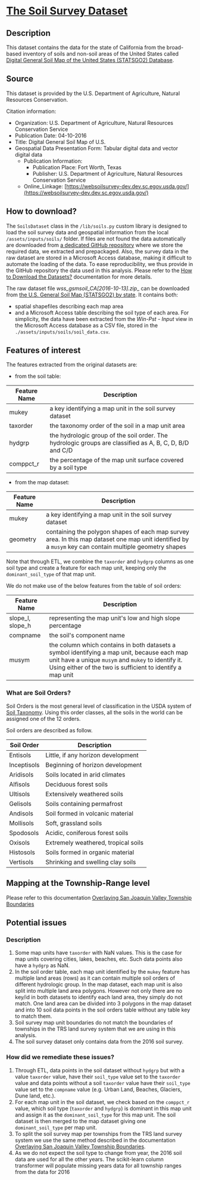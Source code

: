 # [The Soil Survey Dataset](https://www.nrcs.usda.gov/wps/portal/nrcs/detail/soils/survey/geo/?cid=nrcs142p2_053629)
## Description
This dataset contains the data for the state of California from the broad-based inventory of soils and non-soil areas of
the United States called 
[Digital General Soil Map of the United States (STATSGO2) Database](https://www.nrcs.usda.gov/wps/portal/nrcs/detail/soils/survey/geo/?cid=nrcs142p2_053629).
## Source
This dataset is provided by the U.S. Department of Agriculture, Natural Resources Conservation.

Citation information:
* Organization: U.S. Department of Agriculture, Natural Resources Conservation Service
* Publication Date: 04-10-2016
* Title: Digital General Soil Map of U.S.
* Geospatial Data Presentation Form: Tabular digital data and vector digital data
  * Publication Information:
    * Publication Place: Fort Worth, Texas
    * Publisher: U.S. Department of Agriculture, Natural Resources Conservation Service
  * Online_Linkage: [https://websoilsurvey-dev.dev.sc.egov.usda.gov/](https://websoilsurvey-dev.dev.sc.egov.usda.gov/)
## How to download?
The `SoilsDataset` class in the `/lib/soils.py` custom library is designed to load the soil survey data and geospatial 
information from the local `/assets/inputs/soils/` folder. If files are not found the data automatically are downloaded
from [a dedicated GitHub repository](https://github.com/mlnrt/milestone2_waterwells_data) where we store the 
required data, we extracted and prepackaged. Also, the survey data in the raw dataset are stored in a Microsoft Access 
database, making it difficult to automate the loading of the data. To ease reproducibility, we thus provide in the GitHub
repository the data used in this analysis. Please refer to the
[How to Download the Datasets?](doc/assets/download.md) documentation for more details.

The raw dataset file __wss_gsmsoil_CA_\[2016-10-13\].zip__ can be downloaded from 
[the U.S. General Soil Map (STATSGO2) by state](https://nrcs.app.box.com/v/soils). It contains both:
* spatial shapefiles describing each map area 
* and a Microsoft Access table describing the soil type of each area. For simplicity, the data have been extracted 
from the _Win-Pst - Input_ view in the Microsoft Access database as a CSV file, stored in the
`./assets/inputs/soils/soil_data.csv`.
## Features of interest
The features extracted from the original datasets are:
* from the soil table:

| Feature Name | Description                                                                                             |
|--------------|---------------------------------------------------------------------------------------------------------|
| mukey        | a key identifying a map unit in the soil survey dataset                                                 |
| taxorder     | the taxonomy order of the soil in a map unit area                                                       |
| hydgrp       | the hydrologic group of the soil order. The hydrologic groups are classified as A, B, C, D, B/D and C/D |
| comppct_r    | the percentage of the map unit surface covered by a soil type                                           |


* from the map dataset:

| Feature Name | Description                                                                                                                                              |
|--------------|----------------------------------------------------------------------------------------------------------------------------------------------------------|
| mukey        | a key identifying a map unit in the soil survey dataset                                                                                                  |
| geometry     | containing the polygon shapes of each map survey area. In this map dataset one map unit identified by a `musym` key can contain multiple geometry shapes |


Note that through ETL, we combine the `taxorder` and `hydgrp` columns as one soil type and create a feature for each
map unit, keeping only the `dominant_soil_type` of that map unit.

We do not make use of the below features from the table of soil orders:

| Feature Name     | Description                                                                                                                                                                                                      |
|------------------|------------------------------------------------------------------------------------------------------------------------------------------------------------------------------------------------------------------|
| slope_l, slope_h | representing the map unit's low and high slope percentage                                                                                                                                                        |
| compname         | the soil's component name                                                                                                                                                                                        |
| musym            | the column which contains in both datasets a symbol identifying a map unit, because each map unit have a unique `musym` and `mukey` to identify it. Using either of the two is sufficient to identify a map unit |

### What are Soil Orders?
Soil Orders is the most general level of classification in the USDA system of 
[Soil Taxonomy](https://www.nrcs.usda.gov/wps/portal/nrcs/main/soils/survey/class/taxonomy/). Using this order classes,
all the soils in the world can be assigned one of the 12 orders.

Soil orders are described as follow.

| Soil Order  | Description                         |
|-------------|-------------------------------------|
| Entisols    | Little, if any horizon development  |
| Inceptisols | Beginning of horizon development    |
| Aridisols   | Soils located in arid climates      |
| Alfisols    | Deciduous forest soils              |
| Ultisols    | Extensively weathered soils         |
| Gelisols    | Soils containing permafrost         |
| Andisols    | Soil formed in volcanic material    |
| Mollisols   | Soft, grassland soils               |
| Spodosols   | Acidic, coniferous forest soils     |
| Oxisols     | Extremely weathered, tropical soils |
| Histosols   | Soils formed in organic material    |
| Vertisols   | Shrinking and swelling clay soils   |
 
## Mapping at the Township-Range level
Please refer to this documentation [Overlaying San Joaquin Valley Township Boundaries](doc/etl/township_overlay.md)
## Potential issues
### Description
1. Some map units have `taxorder` with NaN values. This is the case for map units covering cities, lakes, beaches, etc.
Such data points also have a `hydgrp` as NaN.
2. In the soil order table, each map unit identified by the `mukey` feature has multiple land areas (rows) as it can 
contain multiple soil orders of different hydrologic group. In the map dataset, each map unit is also split into 
multiple land area polygons. However not only there are no key/id in both datasets to identify each land area, they 
simply do not match. One land area can be divided into 3 polygons in the map dataset and into 10 soil data points in the
soil orders table without any table key to match them.
3. Soil survey map unit boundaries do not match the boundaries of townships in the TRS land survey system that we are
using in this analysis.
4. The soil survey dataset only contains data from the 2016 soil survey.
### How did we remediate these issues?
1. Through ETL, data points in the soil dataset without `hydgrp` but with a value `taxorder` value, have their 
`soil_type` value set to the `taxorder` value and data points without a soil `taxorder` value have their `soil_type` 
value set to the `compname` value (e.g. Urban Land, Beaches, Glaciers, Dune land, etc.).
2. For each map unit in the soil dataset, we check based on the `comppct_r` value, which soil type (`taxorder` and 
`hydgrp`) is dominant in this map unit and assign it as the `dominant_soil_type` for this map unit. The soil dataset is 
then merged to the map dataset giving one `dominant_soil_type` per map unit.
3. To split the soil survey map per townships from the TRS land survey system we use the same method described in the 
documentation [Overlaying San Joaquin Valley Township Boundaries](doc/etl/township_overlay.md).
4. As we do not expect the soil type to change from year, the 2016 soil data are used for all the other years. The 
scikit-learn column transformer will populate missing years data for all township ranges from the data for 2016
